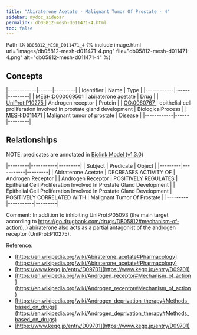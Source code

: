 ```yaml
---
title: "Abiraterone Acetate - Malignant Tumor Of Prostate - 4"
sidebar: mydoc_sidebar
permalink: db05812-mesh-d011471-4.html
toc: false 
---
```



Path ID: `DB05812_MESH_D011471_4`
{% include image.html url="images/db05812-mesh-d011471-4.png" file="db05812-mesh-d011471-4.png" alt="db05812-mesh-d011471-4" %}

## Concepts

|------------|------|---------|
| Identifier | Name | Type    |
|------------|------|---------|
| <a href="https://identifiers.org/MESH:D000069501">MESH:D000069501 </a> | abiraterone acetate | Drug |
| <a href="https://identifiers.org/UniProt:P10275">UniProt:P10275 </a> | Androgen receptor | Protein |
| <a href="https://identifiers.org/GO:0060767">GO:0060767 </a> | epithelial cell proliferation involved in prostate gland development | BiologicalProcess |
| <a href="https://identifiers.org/MESH:D011471">MESH:D011471 </a> | Malignant tumor of prostate | Disease |
|------------|------|---------|

## Relationships


NOTE: predicates are annotated in <a href="https://github.com/biolink/biolink-model/releases/tag/v1.3.0">Biolink Model (v1.3.0)</a>

|---------|-----------|---------|
| Subject | Predicate | Object  |
|---------|-----------|---------|
| Abiraterone Acetate | DECREASES ACTIVITY OF | Androgen Receptor |
| Androgen Receptor | POSITIVELY REGULATES | Epithelial Cell Proliferation Involved In Prostate Gland Development |
| Epithelial Cell Proliferation Involved In Prostate Gland Development | POSITIVELY CORRELATED WITH | Malignant Tumor Of Prostate |
|---------|-----------|---------|

Comment: In addition to inhibiting UniProt:P05093 (the main target according to [https://go.drugbank.com/drugs/DB05812#mechanism-of-action),](https://go.drugbank.com/drugs/DB05812#mechanism-of-action),) abiraterone also acts as a partial antagonist of the androgen receptor (UniProt:P10275).

Reference: 
  - [https://en.wikipedia.org/wiki/Abiraterone_acetate#Pharmacology](https://en.wikipedia.org/wiki/Abiraterone_acetate#Pharmacology)
  - [https://www.kegg.jp/entry/D09701](https://www.kegg.jp/entry/D09701)
  - [https://en.wikipedia.org/wiki/Androgen_receptor#Mechanism_of_action](https://en.wikipedia.org/wiki/Androgen_receptor#Mechanism_of_action)
  - [https://en.wikipedia.org/wiki/Androgen_deprivation_therapy#Methods_based_on_drugs](https://en.wikipedia.org/wiki/Androgen_deprivation_therapy#Methods_based_on_drugs)
  - [https://www.kegg.jp/entry/D09701](https://www.kegg.jp/entry/D09701)
